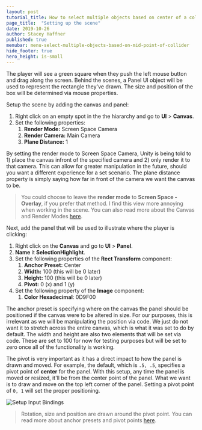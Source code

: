 ```yaml
---
layout: post
tutorial_title: How to select multiple objects based on center of a collider
page_title:  "Setting up the scene"
date: 2019-10-26
author: Stacey Haffner
published: true
menubar: menu-select-multiple-objects-based-on-mid-point-of-collider
hide_footer: true
hero_height: is-small
---
```


The player will see a green square when they push the left mouse button and drag along the screen. Behind the scenes, a Panel UI object will be used to represent the rectangle they've drawn. The size and position of the box will be determined via mouse properties. 

Setup the scene by adding the canvas and panel:

1. Right click on an empty spot in the the hiararchy and go to **UI** > **Canvas**. 
2. Set the following properties:
   1. **Render Mode:** Screen Space Camera
   2. **Render Camera:** Main Camera
   3. **Plane Distance:** 1

By setting the render mode to Screen Space Camera, Unity is being told to 1) place the canvas infront of the specified camera and 2) only render it to that camera. This can allow for greater manipulation in the future, should you want a different experience for a set scenario. The plane distance property is simply saying how far in front of the camera we want the canvas to be.

> You could choose to leave the **render mode** to **Screen Space - Overlay**, if you prefer that method. I find this view more annoying when working in the scene. You can also read more about the Canvas and Render Modes [here](https://docs.unity3d.com/Manual/UICanvas.html).

Next, add the panel that will be used to illustrate where the player is clicking:

1. Right click on the **Canvas** and go to **UI** > **Panel**. 
2. **Name** it **SelectionHighlight**.
3. Set the following properties of the **Rect Transform** component:
   1. **Anchor Preset:** Center
   2. **Width:** 100 (this will be 0 later)
   3. **Height:** 100 (this will be 0 later)
   4. **Pivot:** 0 (x) and 1 (y)
4. Set the following property of the **Image** component:
   1. **Color Hexadecimal**: 0D9F00

The anchor preset is specifying where on the canvas the panel should be positioned if the canvas were to be altered in size. For our purposes, this is irrelevant as we will be manipulating the position via code. We just do not want it to stretch across the entire canvas, which is what it was set to do by default. The width and height are also two elements that will be set via code. These are set to 100 for now for testing purposes but will be set to zero once all of the functionality is working. 

The pivot is very important as it has a direct impact to how the panel is drawn and moved. For example, the default, which is `.5, .5`, specifies a pivot point of **center** for the panel. With this setup, any time the panel is moved or resized, it'll be from the center point of the panel. What we want is to draw and move on the top left corner of the panel. Setting a pivot point of `0, 1` will set the proper positioning.

![Setup Input Bindings]({{page.dir}}/images/pt-1-2-pivot-demo.gif)

> Rotation, size and position are drawn around the pivot point. You can read more about anchor presets and pivot points [here](https://docs.unity3d.com/Manual/UIBasicLayout.html).
